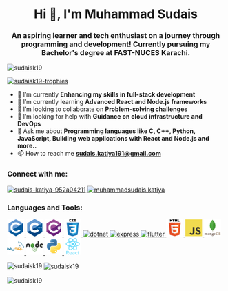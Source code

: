 <h1 align="center">Hi 👋, I'm Muhammad Sudais</h1>
<h3 align="center">
  An aspiring learner and tech enthusiast on a journey through programming and development!
  Currently pursuing my Bachelor's degree at FAST-NUCES Karachi.
</h3>

<p align="left">
  <img
    src="https://komarev.com/ghpvc/?username=sudaisk19&label=Profile%20views&color=0e75b6&style=flat"
    alt="sudaisk19"
  />
</p>

<!-- Fixed Trophy Section with Dark Theme -->
<p align="left">
  <a
    href="https://github.com/ryo-ma/github-profile-trophy"
    target="_blank"
    rel="noopener noreferrer"
  >
    <img
      src="https://github-profile-trophy.vercel.app/?username=Sudaisk19&theme=darkhub"
      alt="sudaisk19-trophies"
    />
  </a>
</p>

- 🔭 I’m currently **Enhancing my skills in full-stack development**  
- 🌱 I’m currently learning **Advanced React and Node.js frameworks**  
- 👯 I’m looking to collaborate on **Problem-solving challenges**  
- 🤝 I’m looking for help with **Guidance on cloud infrastructure and DevOps**  
- 💬 Ask me about **Programming languages like C, C++, Python, JavaScript, Building web applications with React and Node.js and more..**  
- 📫 How to reach me **sudais.katiya191@gmail.com**

<h3 align="left">Connect with me:</h3>
<p align="left">
  <a href="https://linkedin.com/in/sudais-katiya-952a04211" target="blank">
    <img
      align="center"
      src="https://raw.githubusercontent.com/rahuldkjain/github-profile-readme-generator/master/src/images/icons/Social/linked-in-alt.svg"
      alt="sudais-katiya-952a04211"
      height="30"
      width="40"
    />
  </a>
  <a href="https://fb.com/muhammadsudais.katiya" target="blank">
    <img
      align="center"
      src="https://raw.githubusercontent.com/rahuldkjain/github-profile-readme-generator/master/src/images/icons/Social/facebook.svg"
      alt="muhammadsudais.katiya"
      height="30"
      width="40"
    />
  </a>
</p>

<h3 align="left">Languages and Tools:</h3>
<p align="left">
  <a href="https://www.cprogramming.com/" target="_blank" rel="noreferrer">
    <img
      src="https://raw.githubusercontent.com/devicons/devicon/master/icons/c/c-original.svg"
      alt="c"
      width="40"
      height="40"
    />
  </a>
  <a href="https://www.w3schools.com/cpp/" target="_blank" rel="noreferrer">
    <img
      src="https://raw.githubusercontent.com/devicons/devicon/master/icons/cplusplus/cplusplus-original.svg"
      alt="cplusplus"
      width="40"
      height="40"
    />
  </a>
  <a href="https://www.w3schools.com/cs/" target="_blank" rel="noreferrer">
    <img
      src="https://raw.githubusercontent.com/devicons/devicon/master/icons/csharp/csharp-original.svg"
      alt="csharp"
      width="40"
      height="40"
    />
  </a>
  <a href="https://www.w3schools.com/css/" target="_blank" rel="noreferrer">
    <img
      src="https://raw.githubusercontent.com/devicons/devicon/master/icons/css3/css3-original-wordmark.svg"
      alt="css3"
      width="40"
      height="40"
    />
  </a>
  <a href="https://dotnet.microsoft.com/" target="_blank" rel="noreferrer">
    <img
      src="https://www.vectorlogo.zone/logos/dotnet/dotnet-icon.svg"
      alt="dotnet"
      width="40"
      height="40"
    />
  </a>
  <a href="https://expressjs.com" target="_blank" rel="noreferrer">
    <img
      src="https://img.shields.io/badge/Express.js-000000?style=for-the-badge&logo=express&logoColor=white"
      alt="express"
      width="40"
      height="40"
    />
  </a>
  <a href="https://flutter.dev" target="_blank" rel="noreferrer">
    <img
      src="https://www.vectorlogo.zone/logos/flutterio/flutterio-icon.svg"
      alt="flutter"
      width="40"
      height="40"
    />
  </a>
  <a href="https://www.w3.org/html/" target="_blank" rel="noreferrer">
    <img
      src="https://raw.githubusercontent.com/devicons/devicon/master/icons/html5/html5-original-wordmark.svg"
      alt="html5"
      width="40"
      height="40"
    />
  </a>
  <a href="https://developer.mozilla.org/en-US/docs/Web/JavaScript" target="_blank" rel="noreferrer">
    <img
      src="https://raw.githubusercontent.com/devicons/devicon/master/icons/javascript/javascript-original.svg"
      alt="javascript"
      width="40"
      height="40"
    />
  </a>
  <a href="https://www.mongodb.com/" target="_blank" rel="noreferrer">
    <img
      src="https://raw.githubusercontent.com/devicons/devicon/master/icons/mongodb/mongodb-original-wordmark.svg"
      alt="mongodb"
      width="40"
      height="40"
    />
  </a>
  <a href="https://www.mysql.com/" target="_blank" rel="noreferrer">
    <img
      src="https://raw.githubusercontent.com/devicons/devicon/master/icons/mysql/mysql-original-wordmark.svg"
      alt="mysql"
      width="40"
      height="40"
    />
  </a>
  <a href="https://nodejs.org" target="_blank" rel="noreferrer">
    <img
      src="https://raw.githubusercontent.com/devicons/devicon/master/icons/nodejs/nodejs-original-wordmark.svg"
      alt="nodejs"
      width="40"
      height="40"
    />
  </a>
  <a href="https://www.python.org" target="_blank" rel="noreferrer">
    <img
      src="https://raw.githubusercontent.com/devicons/devicon/master/icons/python/python-original.svg"
      alt="python"
      width="40"
      height="40"
    />
  </a>
  <a href="https://reactjs.org/" target="_blank" rel="noreferrer">
    <img
      src="https://raw.githubusercontent.com/devicons/devicon/master/icons/react/react-original-wordmark.svg"
      alt="react"
      width="40"
      height="40"
    />
  </a>
</p>

<p>
  <img
    align="left"
    src="https://github-readme-stats.vercel.app/api/top-langs?username=sudaisk19&show_icons=true&locale=en&layout=compact"
    alt="sudaisk19"
  />
</p>

<p>
  &nbsp;<img
    align="center"
    src="https://github-readme-stats.vercel.app/api?username=sudaisk19&show_icons=true&locale=en"
    alt="sudaisk19"
  />
</p>

<p>
  <img
    align="center"
    src="https://github-readme-streak-stats.herokuapp.com/?user=sudaisk19&"
    alt="sudaisk19"
  />
</p>
